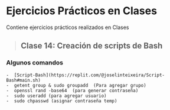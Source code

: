# Ejercicios Prácticos en Clases 
Contiene ejercicios prácticos realizados en Clases

>## Clase 14: Creación de scripts de Bash

### Algunos comandos
```
-  [Script-Bash](https://replit.com/@joselinteixeira/Script-Bash#main.sh)
-  getent group & sudo groupadd  (Para agregar grupo)
-  openssl rand -base64  (para generar contraseña)
-  sudo useradd (para agregar usuario)
-  sudo chpasswd (asignar contraseña temp)
